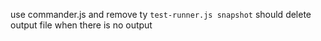 use commander.js and remove ty
`test-runner.js snapshot` should delete output file when there is no output
